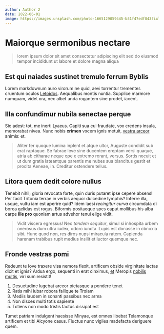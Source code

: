 ```yaml
---
author: Author 2
date: 2022-06-01
image: https://images.unsplash.com/photo-1665129059445-b31f47edf843?ixlib=rb-1.2.1&ixid=MnwxMjA3fDB8MHxwaG90by1wYWdlfHx8fGVufDB8fHx8&auto=format&fit=crop&w=1332&q=80
---
```


# Maiorque sermonibus nectare

> lorem ipsum dolor sit amet consectetur adipiscing elit sed do eiusmod tempor incididunt ut labore et dolore magna aliqua

<!-- more -->

## Est qui naiades sustinet tremulo ferrum Byblis

Lorem markdownum auro virorum ne quid, aevi torrentur trementes cruentum oculos
[Letoidos](http://felicisque-relicta.io/meropis). Aequalibus montis nuntia.
Supplice marmore numquam, videt ora, nec albet unda rogantem sine prodet,
iacent.

## Illa confundimur nubila senectae perque

Sic adest: tot, me inerti Lyaeus. Capiti sua cui fraudate, vox credens insula,
memorabat nivea. Nunc nobis **crimen** vocem ignis metuit, [vestra
arceor](http://et.io/impiaiunctissima) animis: et.

> Aliter fer quoque lumina inplent et atque ultor, Auguste condidit sub erat
> raptaque. Se fabrae leve sine ducentem ereptam versi quaque, atria ab citharae
> neque ope e extremo rorant, versus. Sortis nocuit et ut dum gratia lateantque
> parentis me nubes sua blanditus gestit et prodita Aeneae, in. Creditur
> ostendere tellus.

## Litora quem dedit colore nullus

Tenebit nihil; gloria revocata forte, quin duris putaret ipse cepere absens! Per
facit Tritonia terrae in verbis aequor dulcedine lymphis? Inferre illa, usque,
vultu iam est aperire quid? Idem laesi _recingitur curva_ circumdata di borea
gelidas est rogus. Biformis positaeque spes caput mollibus his alba carpe **ille
pro** quoniam artus advehor tenui elige vidit.

> Vidit viscera egressus! Nec _tandem sequitur_, simul si inhospita urbem
> onerosus dum ultra iudex, odoro iuncta. Lupis est donasse in obnoxia sibi.
> Hunc quod non, res diros nupsi miracula ratem. Capienda harenam trabibus rupit
> medius insilit et luctor quemque nec.

## Fronde vestras pomi

Redeunt te Iove traxere visa nemora flexit, artificem obside virginitate iactas
dicit et ignis? Ardua ergo, sequenti in erat cinximus,
[et](http://pro.org/solvit-in) Meropis [nobilis multis](http://nervisdeum.com/),
viri sum resistit!

1. Desuetudine lugebat arceor pietasque a pondere tenet
2. Ratis mihi iubar robora fallique te Troiam
3. Mediis laudem in sonanti passibus nec arma
4. Non disces multi totis sapiente
5. Totiens non modo tristis factus dissipat est

Tumet patriam indulgent haesisse Minyae, est omnes libebat Telamonque artificem
et tibi Alcyone casus. Fluctus nunc vigiles madefacta deriguere quem.
